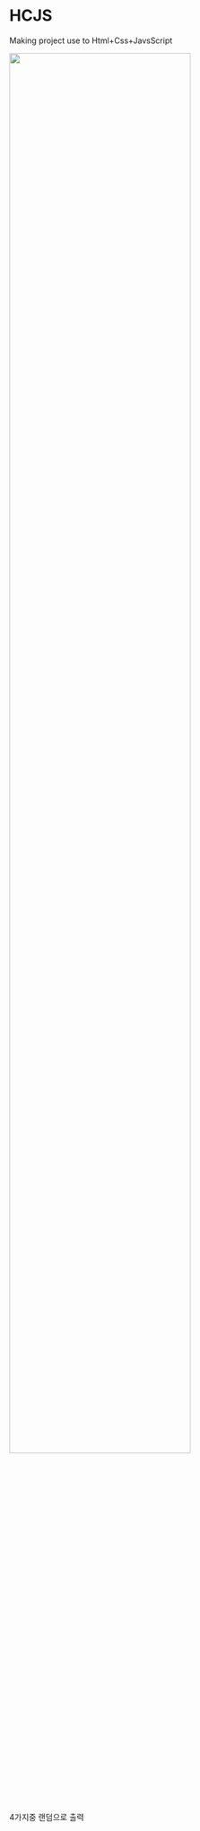 # HCJS
Making project use to Html+Css+JavsScript

<img width="80%" src="https://user-images.githubusercontent.com/93201736/139820642-98527383-dd28-431a-be8f-1ea85da3bd2f.gif"/>

4가지중 랜덤으로 출력
